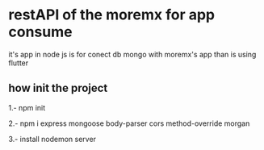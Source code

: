 # restAPI of the moremx for app consume

it's app in node js is for conect db mongo with moremx's app than is using flutter

## how init the project

1.- npm init

2.- npm i express mongoose body-parser cors method-override morgan

3.- install nodemon server
